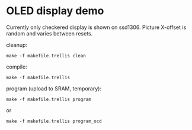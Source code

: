 # OLED display demo

Currently only checkered display is shown on ssd1306.
Picture X-offset is random and varies between resets.

cleanup:

    make -f makefile.trellis clean

compile:

    make -f makefile.trellis

program (upload to SRAM, temporary):

    make -f makefile.trellis program

or

    make -f makefile.trellis program_ocd

